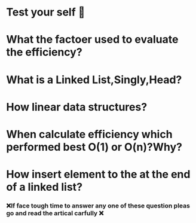 # Test your self 📢

# What the factoer used to evaluate the efficiency?

# What is a Linked List,Singly,Head?

# How linear data structures?

# When calculate efficiency which performed best O(1) or O(n)?Why?

# How insert element to the  at the end of a linked list?


### ❌If face tough time to answer any one of these question pleas go and read the artical carfully ❌
